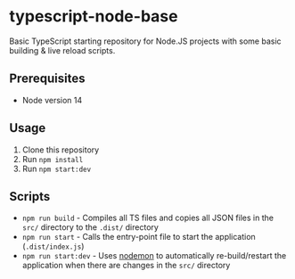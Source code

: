 # typescript-node-base

Basic TypeScript starting repository for Node.JS projects with some basic building & live reload scripts.

## Prerequisites
* Node version 14

## Usage
1. Clone this repository
1. Run `npm install`
1. Run `npm start:dev`

## Scripts

* `npm run build` - Compiles all TS files and copies all JSON files in the `src/` directory to the `.dist/` directory
* `npm run start` - Calls the entry-point file to start the application (`.dist/index.js`)
* `npm run start:dev` - Uses [nodemon](https://www.npmjs.com/package/nodemon) to automatically re-build/restart the application when there are changes in the `src/` directory